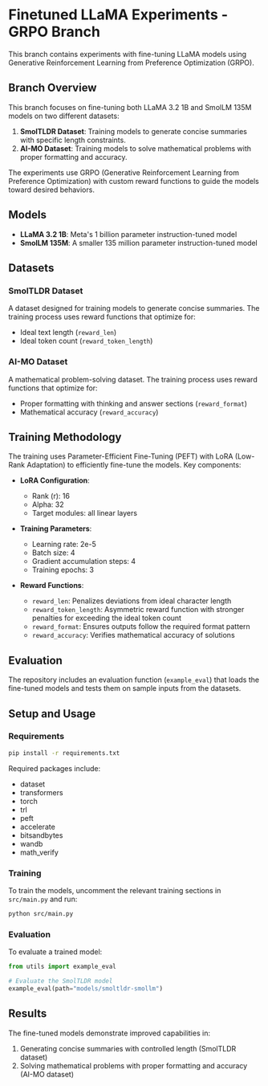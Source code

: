 # Finetuned LLaMA Experiments - GRPO Branch

This branch contains experiments with fine-tuning LLaMA models using Generative Reinforcement Learning from Preference Optimization (GRPO).

## Branch Overview

This branch focuses on fine-tuning both LLaMA 3.2 1B and SmolLM 135M models on two different datasets:

1. **SmolTLDR Dataset**: Training models to generate concise summaries with specific length constraints.
2. **AI-MO Dataset**: Training models to solve mathematical problems with proper formatting and accuracy.

The experiments use GRPO (Generative Reinforcement Learning from Preference Optimization) with custom reward functions to guide the models toward desired behaviors.

## Models

- **LLaMA 3.2 1B**: Meta's 1 billion parameter instruction-tuned model
- **SmolLM 135M**: A smaller 135 million parameter instruction-tuned model

## Datasets

### SmolTLDR Dataset

A dataset designed for training models to generate concise summaries. The training process uses reward functions that optimize for:

- Ideal text length (`reward_len`)
- Ideal token count (`reward_token_length`)

### AI-MO Dataset

A mathematical problem-solving dataset. The training process uses reward functions that optimize for:

- Proper formatting with thinking and answer sections (`reward_format`)
- Mathematical accuracy (`reward_accuracy`)

## Training Methodology

The training uses Parameter-Efficient Fine-Tuning (PEFT) with LoRA (Low-Rank Adaptation) to efficiently fine-tune the models. Key components:

- **LoRA Configuration**:
  - Rank (r): 16
  - Alpha: 32
  - Target modules: all linear layers

- **Training Parameters**:
  - Learning rate: 2e-5
  - Batch size: 4
  - Gradient accumulation steps: 4
  - Training epochs: 3

- **Reward Functions**:
  - `reward_len`: Penalizes deviations from ideal character length
  - `reward_token_length`: Asymmetric reward function with stronger penalties for exceeding the ideal token count
  - `reward_format`: Ensures outputs follow the required format pattern
  - `reward_accuracy`: Verifies mathematical accuracy of solutions

## Evaluation

The repository includes an evaluation function (`example_eval`) that loads the fine-tuned models and tests them on sample inputs from the datasets.

## Setup and Usage

### Requirements

```bash
pip install -r requirements.txt
```

Required packages include:

- dataset
- transformers
- torch
- trl
- peft
- accelerate
- bitsandbytes
- wandb
- math_verify

### Training

To train the models, uncomment the relevant training sections in `src/main.py` and run:

```bash
python src/main.py
```

### Evaluation

To evaluate a trained model:

```python
from utils import example_eval

# Evaluate the SmolTLDR model
example_eval(path="models/smoltldr-smollm")
```

## Results

The fine-tuned models demonstrate improved capabilities in:

1. Generating concise summaries with controlled length (SmolTLDR dataset)
2. Solving mathematical problems with proper formatting and accuracy (AI-MO dataset)
